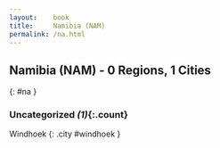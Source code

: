 ```yaml
---
layout:    book
title:     Namibia (NAM)
permalink: /na.html
---
```


## Namibia (NAM) - 0 Regions, 1 Cities
{: #na }





### Uncategorized _(1)_{:.count}


Windhoek  {: .city #windhoek } <br>


 
